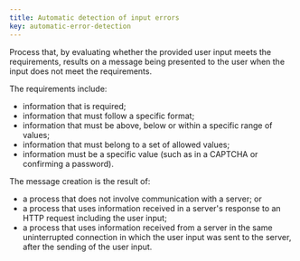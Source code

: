 ```yaml
---
title: Automatic detection of input errors
key: automatic-error-detection
---
```


Process that, by evaluating whether the provided user input meets the requirements, results on a message being presented to the user when the input does not meet the requirements.

The requirements include:

- information that is required;
- information that must follow a specific format;
- information that must be above, below or within a specific range of values;
- information that must belong to a set of allowed values;
- information must be a specific value (such as in a CAPTCHA or confirming a password).

The message creation is the result of:

- a process that does not involve communication with a server; or
- a process that uses information received in a server's response to an HTTP request including the user input;
- a process that uses information received from a server in the same uninterrupted connection in which the user input was sent to the server, after the sending of the user input.
